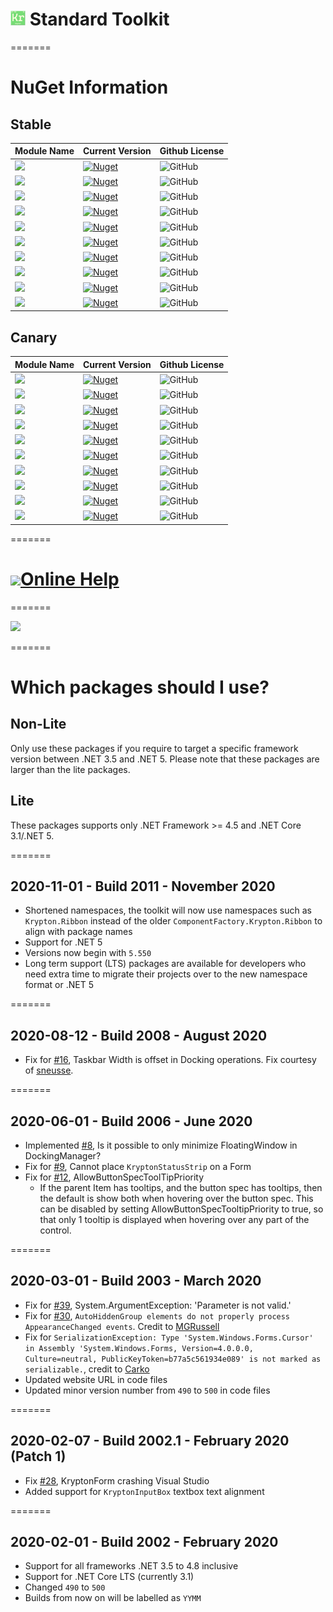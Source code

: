 # <img src="https://github.com/Krypton-Suite/Standard-Toolkit/blob/master/Krypton.png"> Standard Toolkit

=======

# NuGet Information

## Stable

| Module Name | Current Version | Github License | 
|---|---|---|
| <img src="https://img.shields.io/badge/Module-Toolkit-brightgreen.svg" />           | [![Nuget](https://img.shields.io/nuget/v/Krypton.Toolkit)](https://www.nuget.org/packages/Krypton.Toolkit/)               | ![GitHub](https://img.shields.io/github/license/Wagnerp/Krypton-Toolkit-Suite-NET-Core.svg) |
| <img src="https://img.shields.io/badge/Module-Toolkit Lite-brightgreen.svg" />      | [![Nuget](https://img.shields.io/nuget/v/Krypton.Toolkit.Lite)](https://www.nuget.org/packages/Krypton.Toolkit.Lite/)     | ![GitHub](https://img.shields.io/github/license/Wagnerp/Krypton-Toolkit-Suite-NET-Core.svg) |
| <img src="https://img.shields.io/badge/Module-Docking-brightgreen.svg" />        | [![Nuget](https://img.shields.io/nuget/v/Krypton.Docking)](https://www.nuget.org/packages/Krypton.Docking/)               | ![GitHub](https://img.shields.io/github/license/Wagnerp/Krypton-Toolkit-Suite-NET-Core.svg) |
| <img src="https://img.shields.io/badge/Module-Docking Lite-brightgreen.svg" />   | [![Nuget](https://img.shields.io/nuget/v/Krypton.Docking.Lite)](https://www.nuget.org/packages/Krypton.Docking.Lite/)     | ![GitHub](https://img.shields.io/github/license/Wagnerp/Krypton-Toolkit-Suite-NET-Core.svg) |
| <img src="https://img.shields.io/badge/Module-Navigator-brightgreen.svg" />      | [![Nuget](https://img.shields.io/nuget/v/Krypton.Navigator)](https://www.nuget.org/packages/Krypton.Navigator/)           | ![GitHub](https://img.shields.io/github/license/Wagnerp/Krypton-Toolkit-Suite-NET-Core.svg) |
| <img src="https://img.shields.io/badge/Module-Navigator Lite-brightgreen.svg" /> | [![Nuget](https://img.shields.io/nuget/v/Krypton.Navigator.Lite)](https://www.nuget.org/packages/Krypton.Navigator.Lite/) | ![GitHub](https://img.shields.io/github/license/Wagnerp/Krypton-Toolkit-Suite-NET-Core.svg) |
| <img src="https://img.shields.io/badge/Module-Ribbon-brightgreen.svg" />         | [![Nuget](https://img.shields.io/nuget/v/Krypton.Ribbon)](https://www.nuget.org/packages/Krypton.Ribbon/)                 | ![GitHub](https://img.shields.io/github/license/Wagnerp/Krypton-Toolkit-Suite-NET-Core.svg) |
| <img src="https://img.shields.io/badge/Module-Ribbon Lite-brightgreen.svg" />    | [![Nuget](https://img.shields.io/nuget/v/Krypton.Ribbon.Lite)](https://www.nuget.org/packages/Krypton.Ribbon.Lite/)       | ![GitHub](https://img.shields.io/github/license/Wagnerp/Krypton-Toolkit-Suite-NET-Core.svg) |
| <img src="https://img.shields.io/badge/Module-Workspace-brightgreen.svg" />      | [![Nuget](https://img.shields.io/nuget/v/Krypton.Workspace)](https://www.nuget.org/packages/Krypton.Workspace/)           | ![GitHub](https://img.shields.io/github/license/Wagnerp/Krypton-Toolkit-Suite-NET-Core.svg) |
| <img src="https://img.shields.io/badge/Module-Workspace Lite-brightgreen.svg" /> | [![Nuget](https://img.shields.io/nuget/v/Krypton.Workspace.Lite)](https://www.nuget.org/packages/Krypton.Workspace.Lite/) | ![GitHub](https://img.shields.io/github/license/Wagnerp/Krypton-Toolkit-Suite-NET-Core.svg) |

## Canary

| Module Name | Current Version | Github License | 
|---|---|---|
| <img src="https://img.shields.io/badge/Module-Toolkit-yellow.svg" />           | [![Nuget](https://img.shields.io/nuget/v/Krypton.Toolkit.Canary)](https://www.nuget.org/packages/Krypton.Toolkit.Canary/)               | ![GitHub](https://img.shields.io/github/license/Wagnerp/Krypton-Toolkit-Suite-NET-Core.svg) |
| <img src="https://img.shields.io/badge/Module-Toolkit Lite-yellow.svg" />      | [![Nuget](https://img.shields.io/nuget/v/Krypton.Toolkit.Canary.Lite)](https://www.nuget.org/packages/Krypton.Toolkit.Canary.Lite/)     | ![GitHub](https://img.shields.io/github/license/Wagnerp/Krypton-Toolkit-Suite-NET-Core.svg) |
| <img src="https://img.shields.io/badge/Module-Docking-yellow.svg" />        | [![Nuget](https://img.shields.io/nuget/v/Krypton.Docking.Canary)](https://www.nuget.org/packages/Krypton.Docking.Canary/)               | ![GitHub](https://img.shields.io/github/license/Wagnerp/Krypton-Toolkit-Suite-NET-Core.svg) |
| <img src="https://img.shields.io/badge/Module-Docking Lite-yellow.svg" />   | [![Nuget](https://img.shields.io/nuget/v/Krypton.Docking.Canary.Lite)](https://www.nuget.org/packages/Krypton.Docking.Canary.Lite/)     | ![GitHub](https://img.shields.io/github/license/Wagnerp/Krypton-Toolkit-Suite-NET-Core.svg) |
| <img src="https://img.shields.io/badge/Module-Navigator-yellow.svg" />      | [![Nuget](https://img.shields.io/nuget/v/Krypton.Navigator.Canary)](https://www.nuget.org/packages/Krypton.Navigator.Canary/)           | ![GitHub](https://img.shields.io/github/license/Wagnerp/Krypton-Toolkit-Suite-NET-Core.svg) |
| <img src="https://img.shields.io/badge/Module-Navigator Lite-yellow.svg" /> | [![Nuget](https://img.shields.io/nuget/v/Krypton.Navigator.Canary.Lite)](https://www.nuget.org/packages/Krypton.Navigator.Canary.Lite/) | ![GitHub](https://img.shields.io/github/license/Wagnerp/Krypton-Toolkit-Suite-NET-Core.svg) |
| <img src="https://img.shields.io/badge/Module-Ribbon-yellow.svg" />         | [![Nuget](https://img.shields.io/nuget/v/Krypton.Ribbon.Canary)](https://www.nuget.org/packages/Krypton.Ribbon.Canary/)                 | ![GitHub](https://img.shields.io/github/license/Wagnerp/Krypton-Toolkit-Suite-NET-Core.svg) |
| <img src="https://img.shields.io/badge/Module-Ribbon Lite-yellow.svg" />    | [![Nuget](https://img.shields.io/nuget/v/Krypton.Ribbon.Canary.Lite)](https://www.nuget.org/packages/Krypton.Ribbon.Canary.Lite/)       | ![GitHub](https://img.shields.io/github/license/Wagnerp/Krypton-Toolkit-Suite-NET-Core.svg) |
| <img src="https://img.shields.io/badge/Module-Workspace-yellow.svg" />      | [![Nuget](https://img.shields.io/nuget/v/Krypton.Workspace.Canary)](https://www.nuget.org/packages/Krypton.Workspace.Canary/)           | ![GitHub](https://img.shields.io/github/license/Wagnerp/Krypton-Toolkit-Suite-NET-Core.svg) |
| <img src="https://img.shields.io/badge/Module-Workspace Lite-yellow.svg" /> | [![Nuget](https://img.shields.io/nuget/v/Krypton.Workspace.Canary.Lite)](https://www.nuget.org/packages/Krypton.Workspace.Canary.Lite/) | ![GitHub](https://img.shields.io/github/license/Wagnerp/Krypton-Toolkit-Suite-NET-Core.svg) |

=======

# <img src="https://github.com/Wagnerp/Krypton-Toolkit-Suite-NET-Core/blob/master/Assets/PNG/Help/Help_1_48_x_48.png" /><a href="https://krypton-suite.github.io/Standard-Toolkit-Online-Help/Source/Help/Output/index.html">Online Help</a>

=======

<a href="https://discord.gg/CRjF6fY" alt="Join our Krypton Toolkit community Discord server"><img src="https://img.shields.io/badge/Discord-Join%20our%20server-7289DA" /></a>

=======

# Which packages should I use?

## Non-Lite
Only use these packages if you require to target a specific framework version between .NET 3.5 and .NET 5. Please note that these packages are larger than the lite packages.

## Lite
These packages supports only .NET Framework >= 4.5 and .NET Core 3.1/.NET 5.

=======

## 2020-11-01 - Build 2011 - November 2020
* Shortened namespaces, the toolkit will now use namespaces such as `Krypton.Ribbon` instead of the older `ComponentFactory.Krypton.Ribbon` to align with package names
* Support for .NET 5
* Versions now begin with `5.550`
* Long term support (LTS) packages are available for developers who need extra time to migrate their projects over to the new namespace format or .NET 5

=======

## 2020-08-12 - Build 2008 - August 2020
* Fix for [#16](https://github.com/Krypton-Suite/Standard-Toolkit/issues/16), Taskbar Width is offset in Docking operations. Fix courtesy of [sneusse](https://github.com/sneusse).

=======

## 2020-06-01 - Build 2006 - June 2020
* Implemented [#8](https://github.com/Krypton-Suite/Standard-Toolkit/issues/8), Is it possible to only minimize FloatingWindow in DockingManager?
* Fix for [#9](https://github.com/Krypton-Suite/Standard-Toolkit/issues/9), Cannot place `KryptonStatusStrip` on a Form
* Fix for [#12](https://github.com/Krypton-Suite/Standard-Toolkit/issues/12), AllowButtonSpecToolTipPriority 
  * If the parent Item has tooltips, and the button spec has tooltips, then the default is show both when hovering over the button spec. This can be disabled by setting AllowButtonSpecTooltipPriority to true, so that only 1 tooltip is displayed when hovering over any part of the control.

=======

## 2020-03-01 - Build 2003 - March 2020
* Fix for [#39](https://github.com/Wagnerp/Krypton-Toolkit-Suite-NET-Core/issues/39), System.ArgumentException: 'Parameter is not valid.'
* Fix for [#30](https://github.com/Wagnerp/Krypton-Toolkit-Suite-NET-Core/issues/30), `AutoHiddenGroup elements do not properly process AppearanceChanged events`. Credit to [MGRussell](https://github.com/MGRussell)
* Fix for `SerializationException: Type 'System.Windows.Forms.Cursor' in Assembly 'System.Windows.Forms, Version=4.0.0.0, Culture=neutral, PublicKeyToken=b77a5c561934e089' is not marked as serializable.`, credit to [Carko](https://github.com/Carko)
* Updated website URL in code files
* Updated minor version number from `490` to `500` in code files

=======

## 2020-02-07 - Build 2002.1 - February 2020 (Patch 1)
* Fix [#28](https://github.com/Wagnerp/Krypton-Toolkit-Suite-NET-Core/issues/28), KryptonForm crashing Visual Studio
* Added support for `KryptonInputBox` textbox text alignment

=======

## 2020-02-01 - Build 2002 - February 2020

* Support for all frameworks .NET 3.5 to 4.8 inclusive
* Support for .NET Core LTS (currently 3.1)
* Changed `490` to `500`
* Builds from now on will be labelled as `YYMM`


